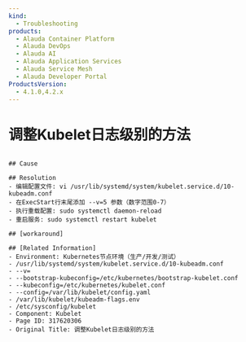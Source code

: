 ```yaml
---
kind:
  - Troubleshooting
products:
  - Alauda Container Platform
  - Alauda DevOps
  - Alauda AI
  - Alauda Application Services
  - Alauda Service Mesh
  - Alauda Developer Portal
ProductsVersion:
  - 4.1.0,4.2.x
---
```

<!-- A type of document that involves encountering a fault, diagnosing it, performing root cause analysis, and providing solutions. -->

# 调整Kubelet日志级别的方法

``` vi /usr/lib/systemd/system/kubelet.service.d/10-kubeadm.conf

## Cause

## Resolution
- 编辑配置文件: vi /usr/lib/systemd/system/kubelet.service.d/10-kubeadm.conf
- 在ExecStart行末尾添加 --v=5 参数（数字范围0-7）
- 执行重载配置: sudo systemctl daemon-reload
- 重启服务: sudo systemctl restart kubelet

## [workaround]

## [Related Information]
- Environment: Kubernetes节点环境（生产/开发/测试）
- /usr/lib/systemd/system/kubelet.service.d/10-kubeadm.conf
- --v=
- --bootstrap-kubeconfig=/etc/kubernetes/bootstrap-kubelet.conf
- --kubeconfig=/etc/kubernetes/kubelet.conf
- --config=/var/lib/kubelet/config.yaml
- /var/lib/kubelet/kubeadm-flags.env
- /etc/sysconfig/kubelet
- Component: Kubelet
- Page ID: 317620306
- Original Title: 调整Kubelet日志级别的方法
